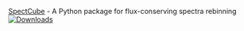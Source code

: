 <!--
**luizsl/luizsl** is a ✨ _special_ ✨ repository because its `README.md` (this file) appears on your GitHub profile.

Here are some ideas to get you started:

- 🔭 I’m currently working on ...
- 🌱 I’m currently learning ...
- 👯 I’m looking to collaborate on ...
- 🤔 I’m looking for help with ...
- 💬 Ask me about ...
- 📫 How to reach me: ...
- 😄 Pronouns: ...
- ⚡ Fun fact: ...
-->

[SpectCube](https://pypi.org/project/spectcube/) - A Python package for flux-conserving spectra rebinning  
[![Downloads](https://static.pepy.tech/badge/spectcube)](https://pepy.tech/project/spectcube)
